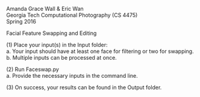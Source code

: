 Amanda Grace Wall & Eric Wan  
Georgia Tech Computational Photography (CS 4475)  
Spring 2016  
  
Facial Feature Swapping and Editing  
  
(1) Place your input(s) in the Input folder:  
a. Your input should have at least one face for filtering or two for swapping.  
b. Multiple inputs can be processed at once.  
  
(2) Run Faceswap.py  
a. Provide the necessary inputs in the command line.  
  
(3) On success, your results can be found in the Output folder.  

